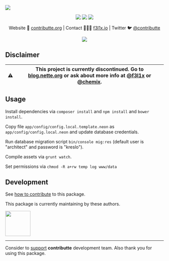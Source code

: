 ![](https://heatbadger.now.sh/github/readme/contributte/planette-play-site/)

<p align=center>
  <a href="https://bit.ly/ctteg"><img src="https://badgen.net/badge/support/gitter/cyan"></a>
  <a href="https://bit.ly/cttfo"><img src="https://badgen.net/badge/support/forum/yellow"></a>
  <a href="https://contributte.org/partners.html"><img src="https://badgen.net/badge/sponsor/donations/F96854"></a>
</p>

<p align=center>
Website 🚀 <a href="https://contributte.org">contributte.org</a> | Contact 👨🏻‍💻 <a href="https://f3l1x.io">f3l1x.io</a> | Twitter 🐦 <a href="https://twitter.com/contributte">@contributte</a>
</p>

<p align=center>
    <img src="https://api.microlink.io/?url=https://blog.nette.org&overlay.browser=light&screenshot=true&meta=false&embed=screenshot.url">
</p>

## Disclaimer

| :warning: | This project is currently discontinued. Go to [blog.nette.org](http://blog.nette.org) or ask about more info at [@f3l1x](https://github.com/f3l1x) or [@chemix](https://github.com/chemix). |
|---| --- |

## Usage

Install dependencies via `composer install` and `npm install` and `bower install`.

Copy file `app/config/config.local.template.neon` as `app/config/config.local.neon` and update database credentials.

Run database migration script `bin/console mig:res` (default user is "architect" and password is "kreslo").

Compile assets via `grunt watch`.

Set permissions via `chmod -R a+rw temp log www/data`

## Development

See [how to contribute](https://contributte.org/contributing.html) to this package.

This package is currently maintaining by these authors.

<a href="https://github.com/f3l1x">
  <img width="80" height="80" src="https://avatars2.githubusercontent.com/u/538058?v=3&s=80">
</a>

-----

Consider to [support](https://contributte.org/partners.html) **contributte** development team.
Also thank you for using this package.


